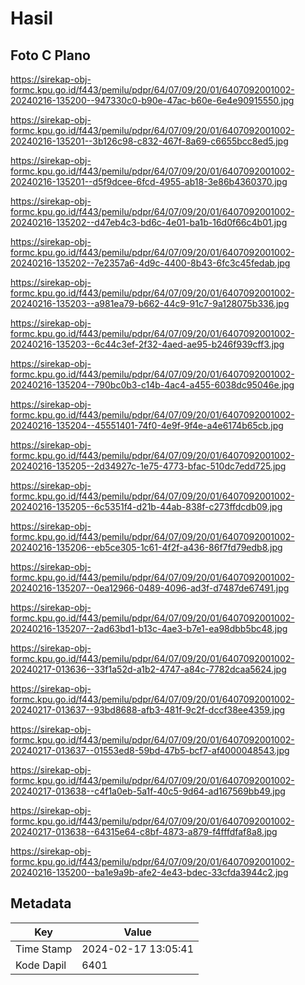 # Hasil

## Foto C Plano

https://sirekap-obj-formc.kpu.go.id/f443/pemilu/pdpr/64/07/09/20/01/6407092001002-20240216-135200--947330c0-b90e-47ac-b60e-6e4e90915550.jpg

https://sirekap-obj-formc.kpu.go.id/f443/pemilu/pdpr/64/07/09/20/01/6407092001002-20240216-135201--3b126c98-c832-467f-8a69-c6655bcc8ed5.jpg

https://sirekap-obj-formc.kpu.go.id/f443/pemilu/pdpr/64/07/09/20/01/6407092001002-20240216-135201--d5f9dcee-6fcd-4955-ab18-3e86b4360370.jpg

https://sirekap-obj-formc.kpu.go.id/f443/pemilu/pdpr/64/07/09/20/01/6407092001002-20240216-135202--d47eb4c3-bd6c-4e01-ba1b-16d0f66c4b01.jpg

https://sirekap-obj-formc.kpu.go.id/f443/pemilu/pdpr/64/07/09/20/01/6407092001002-20240216-135202--7e2357a6-4d9c-4400-8b43-6fc3c45fedab.jpg

https://sirekap-obj-formc.kpu.go.id/f443/pemilu/pdpr/64/07/09/20/01/6407092001002-20240216-135203--a981ea79-b662-44c9-91c7-9a128075b336.jpg

https://sirekap-obj-formc.kpu.go.id/f443/pemilu/pdpr/64/07/09/20/01/6407092001002-20240216-135203--6c44c3ef-2f32-4aed-ae95-b246f939cff3.jpg

https://sirekap-obj-formc.kpu.go.id/f443/pemilu/pdpr/64/07/09/20/01/6407092001002-20240216-135204--790bc0b3-c14b-4ac4-a455-6038dc95046e.jpg

https://sirekap-obj-formc.kpu.go.id/f443/pemilu/pdpr/64/07/09/20/01/6407092001002-20240216-135204--45551401-74f0-4e9f-9f4e-a4e6174b65cb.jpg

https://sirekap-obj-formc.kpu.go.id/f443/pemilu/pdpr/64/07/09/20/01/6407092001002-20240216-135205--2d34927c-1e75-4773-bfac-510dc7edd725.jpg

https://sirekap-obj-formc.kpu.go.id/f443/pemilu/pdpr/64/07/09/20/01/6407092001002-20240216-135205--6c5351f4-d21b-44ab-838f-c273ffdcdb09.jpg

https://sirekap-obj-formc.kpu.go.id/f443/pemilu/pdpr/64/07/09/20/01/6407092001002-20240216-135206--eb5ce305-1c61-4f2f-a436-86f7fd79edb8.jpg

https://sirekap-obj-formc.kpu.go.id/f443/pemilu/pdpr/64/07/09/20/01/6407092001002-20240216-135207--0ea12966-0489-4096-ad3f-d7487de67491.jpg

https://sirekap-obj-formc.kpu.go.id/f443/pemilu/pdpr/64/07/09/20/01/6407092001002-20240216-135207--2ad63bd1-b13c-4ae3-b7e1-ea98dbb5bc48.jpg

https://sirekap-obj-formc.kpu.go.id/f443/pemilu/pdpr/64/07/09/20/01/6407092001002-20240217-013636--33f1a52d-a1b2-4747-a84c-7782dcaa5624.jpg

https://sirekap-obj-formc.kpu.go.id/f443/pemilu/pdpr/64/07/09/20/01/6407092001002-20240217-013637--93bd8688-afb3-481f-9c2f-dccf38ee4359.jpg

https://sirekap-obj-formc.kpu.go.id/f443/pemilu/pdpr/64/07/09/20/01/6407092001002-20240217-013637--01553ed8-59bd-47b5-bcf7-af4000048543.jpg

https://sirekap-obj-formc.kpu.go.id/f443/pemilu/pdpr/64/07/09/20/01/6407092001002-20240217-013638--c4f1a0eb-5a1f-40c5-9d64-ad167569bb49.jpg

https://sirekap-obj-formc.kpu.go.id/f443/pemilu/pdpr/64/07/09/20/01/6407092001002-20240217-013638--64315e64-c8bf-4873-a879-f4fffdfaf8a8.jpg

https://sirekap-obj-formc.kpu.go.id/f443/pemilu/pdpr/64/07/09/20/01/6407092001002-20240216-135200--ba1e9a9b-afe2-4e43-bdec-33cfda3944c2.jpg


## Metadata

| Key        | Value               |
| ---------- | ------------------- |
| Time Stamp | 2024-02-17 13:05:41 |
| Kode Dapil | 6401                |



